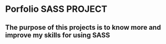 # Porfolio SASS PROJECT

## The purpose of this projects is to know more and improve my skills for using SASS
